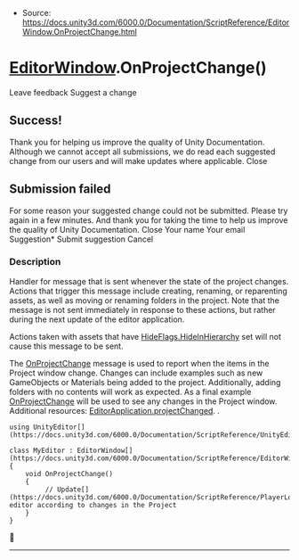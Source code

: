 * Source: https://docs.unity3d.com/6000.0/Documentation/ScriptReference/EditorWindow.OnProjectChange.html

#  [EditorWindow](https://docs.unity3d.com/6000.0/Documentation/ScriptReference/EditorWindow.html).OnProjectChange()
Leave feedback
Suggest a change
## Success!
Thank you for helping us improve the quality of Unity Documentation. Although we cannot accept all submissions, we do read each suggested change from our users and will make updates where applicable.
Close
## Submission failed
For some reason your suggested change could not be submitted. Please <a>try again</a> in a few minutes. And thank you for taking the time to help us improve the quality of Unity Documentation.
Close
Your name Your email Suggestion* Submit suggestion
Cancel
### Description
Handler for message that is sent whenever the state of the project changes.
Actions that trigger this message include creating, renaming, or reparenting assets, as well as moving or renaming folders in the project. Note that the message is not sent immediately in response to these actions, but rather during the next update of the editor application.  
  
Actions taken with assets that have [HideFlags.HideInHierarchy](https://docs.unity3d.com/6000.0/Documentation/ScriptReference/HideFlags.HideInHierarchy.html) set will not cause this message to be sent.  
  
The [OnProjectChange](https://docs.unity3d.com/6000.0/Documentation/ScriptReference/EditorWindow.OnProjectChange.html) message is used to report when the items in the Project window change. Changes can include examples such as new GameObjects or Materials being added to the project. Additionally, adding folders with no contents will work as expected. As a final example [OnProjectChange](https://docs.unity3d.com/6000.0/Documentation/ScriptReference/EditorWindow.OnProjectChange.html) will be used to see any changes in the Project window.   
Additional resources: [EditorApplication.projectChanged](https://docs.unity3d.com/6000.0/Documentation/ScriptReference/EditorApplication-projectChanged.html). .  

```
using UnityEditor[](https://docs.unity3d.com/6000.0/Documentation/ScriptReference/UnityEditor.html);  
  
class MyEditor : EditorWindow[](https://docs.unity3d.com/6000.0/Documentation/ScriptReference/EditorWindow.html)
{
    void OnProjectChange()
    {
         // Update[](https://docs.unity3d.com/6000.0/Documentation/ScriptReference/PlayerLoop.Update.html) editor according to changes in the Project
    }
}

```

* * *
